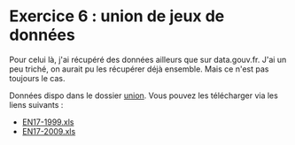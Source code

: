 # Exercice 6 : union de jeux de données
Pour celui là, j'ai récupéré des données ailleurs que sur data.gouv.fr. J'ai un peu triché, on aurait pu les récupérer déjà ensemble. Mais ce n'est pas toujours le cas.

Données dispo dans le dossier [union](./union). Vous pouvez les télécharger via les liens suivants :
- [EN17-1999.xls](https://github.com/jeanpommier/training_gists/blob/main/Idgeo/VRT/union/EN17-1999.xls?raw=true)
- [EN17-2009.xls](https://github.com/jeanpommier/training_gists/blob/main/Idgeo/VRT/union/EN17-2009.xls?raw=true)
